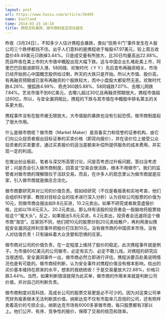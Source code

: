 ```yaml
---
layout: post
url: https://www.huxiu.com/article/30495
name: Eastland
time: 2014-03-25 10:18
title: 携程没有暴跌，做市商制度显现优越性
---
```

昨夜（3月24日），不知多少人估计携程会暴跌，类似“信用卡门”事件发生在Ａ股公司三个跌停都挡不住。出乎人们意料的是携程收于每股47.97美元，较上周五收盘价49.49美元只跌掉3.44%。只是成交量有所放大，比30日均量高出22.88%。而且昨夜在美上市的大市值中概股出现大幅下跌。这与中国企业扎堆赴美上市，阿里巴巴巨舰进即将入港，58同城、欢聚时代（ＹＹ）先后宣布再融资相关。市场已经开始担心中国概念股供给过剩，昨天的大跌只是开始。所以大市值、股价高，有再融资预期或已宣布再融资的个股跌较大，而中小盘股大都安然无恙。欢聚时代跌4.26%、搜狐跌4.99%、奇虎360跌5.88%、58同城跌7.07%、去哪儿网跌7.84%。艺龙市值不到6亿美元，去哪儿超过30亿且再融资预期很大，携程市值超过60亿。所以，与安全漏洞相比，携程的下跌与其市值在中概股中排名第五的关系更大些。

携程事件没有在股市被无限放大，大市值股的暴跌也没有引起恐慌，做市商制度起了很大作用。

什么是做市商呢？做市商（Market Maker）是具备实力和信誉的证券机构，由它们向公众投资者报出目标证券的买卖价格（即双向报价），并在该价位上接受公众投资者的买卖要求，通过买卖报价的适当差额来补偿所提供服务的成本费用，并实现一定的利润。

在推出创业板前，笔者与深交所高管讨论，问是否考虑过升板问题，答曰没考虑好；问是否会引入做市商制度，回答说“交易会很活跌，根本不用做市”。我们的监管者对做市商的理解限仅于活跃交易。而且，在许多人的观念里认为做市商就是庄家，引入做市商就是做庄合法化。

做市商要研究并对公司的价值负责。假如经研究（不仅是看报表和实地考查，他们会组织科学家、教授对目标企业的技术进行深入分析）认为目标公司股票的价值为10元，则做市商会报出如9.8元买进，10.2元卖出。如果不研究或者故意虚报价格，比如以19.8元买入、20.2元卖出。那么持有该股的投资者会一股脑地将股票抛给这个“冤大头”。反之，如果报出5.8元买进，6.2元卖出，投资者会迅速将这个做市商“淘空”。庄家则不同，他们把10元的股票炒到20元卖给散户，再利用类似携程安全漏洞这样利空事件把股价打压到10元。没有做市商的中国资本市场，没有人对估值负责！只有操纵着大众贪婪和恐惧的庄家。

做市商对公司的价值负责，在一定程度上维持了股价的稳定。此次携程事件就是例子。为市值60亿美元的公司做市，必定有实力、必定不敢儿戏，对携程的研究应当很透彻。安全漏洞事件一出，做市商必然立即进行评估，携程派要员赴美说明情况也是有可能的。做市商经判断，认为安全事件对携程价值没有根本影响，给出的买价基本维持在原来的水平，想卖的我统统收！于是交易量放大22.88%，价格只跌3.44％。当然，如果判断错误就得为此买单，做市商的作用本来就是判断公司价值，并对自己的判断负责。

做市商制度对高科技、高成长公司的股票交易更是必不可少的。因为对这类公司单凭财务报表根本无法判断其价值。纳斯达克不仅有市盈率几百倍的公司，还有照样卖着高价的亏损企业。纳斯达克市场有6000多家做市商，每只股票都有3家以上。他们公开、有序、竞争性的报价，保障了交易的规范和效率。

